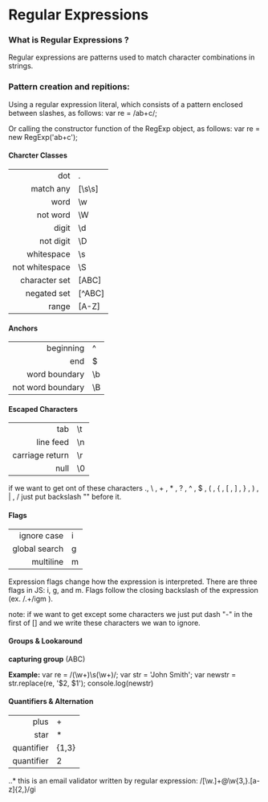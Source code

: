 # Regular Expressions

### What is Regular Expressions ?
 
  Regular expressions are patterns used to match character combinations in strings. 

### Pattern creation and repitions:
  Using a regular expression literal, which consists of a pattern enclosed between slashes, as follows:
var re = /ab+c/;

Or calling the constructor function of the RegExp object, as follows:
  var re = new RegExp('ab+c');

#### Charcter Classes
|                |         |
|---------------:| --------|
| dot            | .       |
| match any      | [\s\s]  |
| word           | \w      |
| not word       | \W      |
| digit          | \d      |
| not digit      | \D      |
| whitespace     | \s      |
| not whitespace | \S      |
| character set  | [ABC]   |
| negated set    | [^ABC]  |
| range          | [A-Z]   |

#### Anchors
|                   |       |
| -----------------:|:------|
| beginning         | ^     |
| end               | $     |
| word boundary     | \b    |
| not word boundary | \B    |

#### Escaped Characters
|                 |         |
| ---------------:|:--------|
| tab             | \t      |
| line feed       | \n      |
| carriage return | \r      |
| null            | \0      |

if we want to get ont of these characters ., \ , + , * , ? , ^ , $ , ( , { , [ , ] , } , ) , | , /
just put backslash "\" before it.

#### Flags
|                |       |
|---------------:|:------|
| ignore case    | i     |
| global search  | g     |
| multiline      | m     |

Expression flags change how the expression is interpreted. There are three flags in JS: i, g, and m. Flags follow the closing backslash of the expression (ex. /.+/igm ).

note: if we want to get except some characters we just put dash "-" in the first of [] and we write these characters we wan to ignore.

#### Groups & Lookaround
**capturing group** (ABC)

**Example:**
  var re = /(\w+)\s(\w+)/;
  var str = 'John Smith';
  var newstr = str.replace(re, '$2, $1');
  console.log(newstr)

#### Quantifiers & Alternation
|           |       |
|----------:|:------|
| plus      | +     |
| star      | *     |
| quantifier| {1,3} |
| quantifier| 2     |


..* this is an email validator written by regular expression: /[\w.]+@\w{3,}\.[a-z]{2,}/gi
